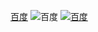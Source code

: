 [百度](http://www.baidu.com "百度")
![](Https://www.baidu.com/img/bd_logo1.png?where=super "百度")
[![](Https://www.baidu.com/img/bd_logo1.png?where=super "百度")](http://www.baidu.com)
